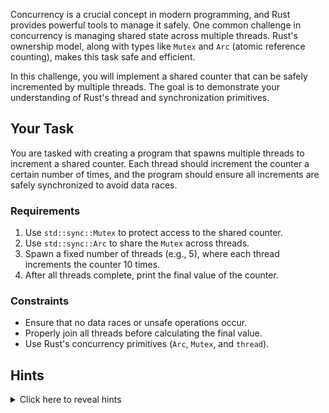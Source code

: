 Concurrency is a crucial concept in modern programming, and Rust provides powerful tools to manage it safely. One common challenge in concurrency is managing shared state across multiple threads. Rust's ownership model, along with types like `Mutex` and `Arc` (atomic reference counting), makes this task safe and efficient.

In this challenge, you will implement a shared counter that can be safely incremented by multiple threads. The goal is to demonstrate your understanding of Rust's thread and synchronization primitives.

## Your Task

You are tasked with creating a program that spawns multiple threads to increment a shared counter. Each thread should increment the counter a certain number of times, and the program should ensure all increments are safely synchronized to avoid data races.

### Requirements

1. Use `std::sync::Mutex` to protect access to the shared counter.
2. Use `std::sync::Arc` to share the `Mutex` across threads.
3. Spawn a fixed number of threads (e.g., 5), where each thread increments the counter 10 times.
4. After all threads complete, print the final value of the counter.

### Constraints

- Ensure that no data races or unsafe operations occur.
- Properly join all threads before calculating the final value.
- Use Rust's concurrency primitives (`Arc`, `Mutex`, and `thread`).

## Hints

<details>
    <summary>Click here to reveal hints</summary>

- You can use `Arc` (Atomic Reference Counted) to allow multiple threads to access the same `Mutex`-protected counter.
- Use `thread::spawn` to create threads and `.join()` to wait for them to complete.
- To access and modify the counter, lock the `Mutex` using the `.lock()` method. This will return a `Result` which you can safely unwrap in this case.
- Remember to keep your main thread alive until all worker threads are finished.

</details>

